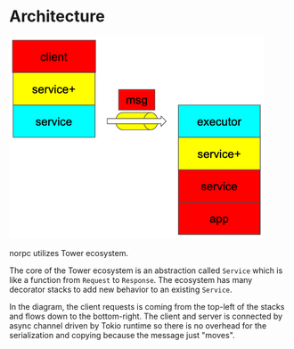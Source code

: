 # Architecture

![](images/norpc-stack.png)

norpc utilizes Tower ecosystem.

The core of the Tower ecosystem is an abstraction called `Service` which is like a function from `Request` to `Response`.
The ecosystem has many decorator stacks to add new behavior to an existing `Service`.

In the diagram, the client requests is coming from the top-left of the stacks and flows down to the bottom-right.
The client and server is connected by async channel driven by Tokio runtime so there is no overhead for the serialization
and copying because the message just "moves".

